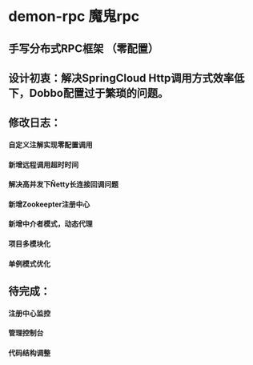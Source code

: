 # demon-rpc 魔鬼rpc
## 手写分布式RPC框架 （零配置）
## 设计初衷：解决SpringCloud Http调用方式效率低下，Dobbo配置过于繁琐的问题。
## 修改日志：
 #### 自定义注解实现零配置调用
 ####  新增远程调用超时时间
 ####  解决高并发下Ñetty长连接回调问题
 ####  新增Zookeepter注册中心
 ####  新增中介者模式，动态代理
 ####  项目多模块化
 ####  单例模式优化


## 待完成：
  ####  注册中心监控
  ####  管理控制台
  ####  代码结构调整
